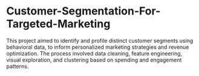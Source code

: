 # Customer-Segmentation-For-Targeted-Marketing
This project aimed to identify and profile distinct customer segments using behavioral data, to inform personalized marketing strategies and revenue optimization. The process involved data cleaning, feature engineering, visual exploration, and clustering based on spending and engagement patterns.
